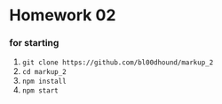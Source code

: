 # Homework 02
 
 ### for starting
 
 1. ```git clone https://github.com/bl00dhound/markup_2```
 2. ```cd markup_2```
 3. ```npm install```
 4. ```npm start```
 
 